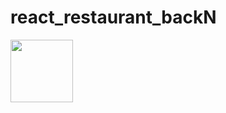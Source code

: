 # react_restaurant_backN
<img src="https://res.cloudinary.com/pei7pei8luobo/image/upload/v1630414787/homepage_rh2ksx.png" width="100" height="100" >

